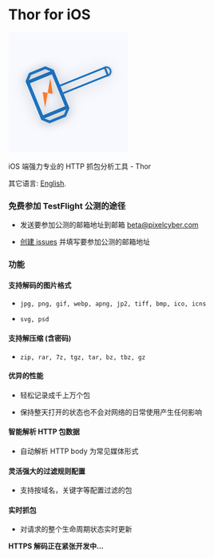# Thor for iOS

![](thor_logo.png)

iOS 端强力专业的 HTTP 抓包分析工具 - Thor

<!-- [去 App store 下载](https://itunes.apple.com/cn/app/thor-pro/id1210562295?mt=8) -->

其它语言: [English](README.md).


### 免费参加 TestFlight 公测的途径

* 发送要参加公测的邮箱地址到邮箱 beta@pixelcyber.com

* [创建 issues](https://github.com/PixelCyber/Thor/issues/new) 并填写要参加公测的邮箱地址


### 功能

#### 支持解码的图片格式

* `jpg, png, gif, webp, apng, jp2, tiff, bmp, ico, icns`

* `svg, psd`


#### 支持解压缩 (含密码)

* `zip, rar, 7z, tgz, tar, bz, tbz, gz`


#### 优异的性能

* 轻松记录成千上万个包

* 保持整天打开的状态也不会对网络的日常使用产生任何影响


#### 智能解析 HTTP 包数据

* 自动解析 HTTP body 为常见媒体形式


#### 灵活强大的过滤规则配置

* 支持按域名，关键字等配置过滤的包


#### 实时抓包

* 对请求的整个生命周期状态实时更新


**HTTPS 解码正在紧张开发中...**